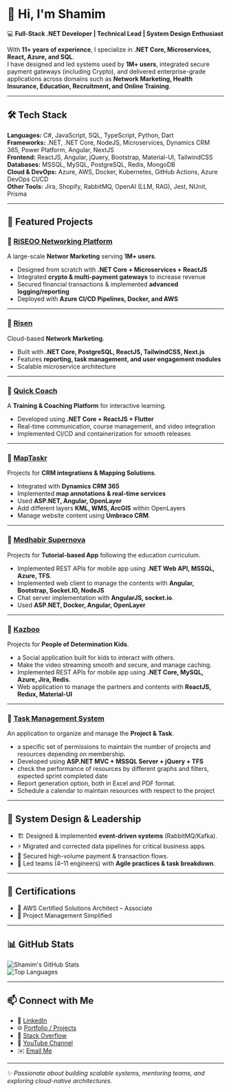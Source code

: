 # 👋 Hi, I'm Shamim  

💻 **Full-Stack .NET Developer | Technical Lead | System Design Enthusiast**  

With **11+ years of experience**, I specialize in **.NET Core, Microservices, React, Azure, and SQL**.  
I have designed and led systems used by **1M+ users**, integrated secure payment gateways (including Crypto), and delivered enterprise-grade applications across domains such as **Network Marketing, Health Insurance, Education, Recruitment, and Online Training**.  

---

## 🛠️ Tech Stack  

**Languages:** C#, JavaScript, SQL, TypeScript, Python, Dart  
**Frameworks:** .NET, .NET Core, NodeJS, Microservices, Dynamics CRM 365, Power Platform, Angular, NextJS  
**Frontend:** ReactJS, Angular, jQuery, Bootstrap, Material-UI, TailwindCSS  
**Databases:** MSSQL, MySQL, PostgreSQL, Redis, MongoDB  
**Cloud & DevOps:** Azure, AWS, Docker, Kubernetes, GitHub Actions, Azure DevOps CI/CD  
**Other Tools:** Jira, Shopify, RabbitMQ, OpenAI (LLM, RAG), Jest, NUnit, Prisma  

---

## 📂 Featured Projects  

### 🔹 [RiSEOO Networking Platform](https://riseoo.com/)  
A large-scale **Networ Marketing** serving **1M+ users**.  
- Designed from scratch with **.NET Core + Microservices + ReactJS**  
- Integrated **crypto & multi-payment gateways** to increase revenue  
- Secured financial transactions & implemented **advanced logging/reporting**  
- Deployed with **Azure CI/CD Pipelines, Docker, and AWS**  

---

### 🔹 [Risen](https://risen.live/)  
Cloud-based **Network Marketing**.  
- Built with **.NET Core, PostgreSQL, ReactJS, TailwindCSS, Next.js**  
- Features **reporting, task management, and user engagement modules**  
- Scalable microservice architecture  

---

### 🔹 [Quick Coach](https://quickcoach.live/)  
A **Training & Coaching Platform** for interactive learning.  
- Developed using **.NET Core + ReactJS + Flutter**  
- Real-time communication, course management, and video integration  
- Implemented CI/CD and containerization for smooth releases  

---

### 🔹 [MapTaskr](https://www.maptaskr.com/)  
Projects for **CRM integrations & Mapping Solutions**.  
- Integrated with **Dynamics CRM 365**  
- Implemented **map annotations & real-time services**  
- Used **ASP.NET, Angular, OpenLayer**
- Add different layers **KML, WMS, ArcGIS** within OpenLayers
- Manage website content using **Umbraco CRM**.

---

### 🔹 [Medhabir Supernova](https://play.google.com/store/apps/details?id=com.aci.medhabirsupernova)  
Projects for **Tutorial-based App** following the education curriculum.  
- Implemented REST APIs for mobile app using **.NET Web API, MSSQL, Azure, TFS**. 
- Implemented web client to manage the contents with **Angular, Bootstrap, Socket.IO, NodeJS**
- Chat server implementation with **AngularJS, socket.io**.
- Used **ASP.NET, Docker, Angular, OpenLayer**  

---

### 🔹 [Kazboo](https://kazboo.com/)
Projects for **People of Determination Kids**.  
- a Social application built for kids to interact with others.
- Make the video streaming smooth and secure, and manage caching.
- Implemented REST APIs for mobile app using **.NET Core, MySQL, Azure, Jira, Redis**.
- Web application to manage the partners and contents with **ReactJS, Redux, Material-UI**

---

### 🔹 [Task Management System](https://pmaspire.com/project-management-hub/)
An application to organize and manage the **Project & Task**.  
- a specific set of permissions to maintain the number of projects and resources depending on membership.
- Developed using **ASP.NET MVC + MSSQL Server + jQuery + TFS**
-  check the performance of resources by different graphs and filters, expected sprint completed date
- Report generation option, both in Excel and PDF format.
- Schedule a calendar to maintain resources with respect to the project

---

## 📖 System Design & Leadership  

- 🏗️ Designed & implemented **event-driven systems** (RabbitMQ/Kafka).  
- ⚡ Migrated and corrected data pipelines for critical business apps.  
- 🔐 Secured high-volume payment & transaction flows.  
- 🤝 Led teams (4–11 engineers) with **Agile practices & task breakdown**.  

---

## 📜 Certifications  

- 🏅 AWS Certified Solutions Architect – Associate  
- 📌 Project Management Simplified  

---

## 📊 GitHub Stats  

![Shamim's GitHub Stats](https://github-readme-stats.vercel.app/api?username=rezacse&show_icons=true&theme=tokyonight)  
![Top Languages](https://github-readme-stats.vercel.app/api/top-langs/?username=rezacse&layout=compact&theme=tokyonight)  

---

## 📫 Connect with Me  

- 💼 [LinkedIn](https://www.linkedin.com/in/reza-cse08)  
- 🌐 [Portfolio / Projects](https://programmertunnel.com/)  
- 📝 [Stack Overflow](https://stackoverflow.com/users/2597706)  
- 🎥 [YouTube Channel](https://www.youtube.com/channel/UCdtEqGTDQ7qY0ZvIzOpWx7g)  
- ✉️ [Email Me](mailto:reza.cse08@gmail.com)  

---
✨ *Passionate about building scalable systems, mentoring teams, and exploring cloud-native architectures.*  
